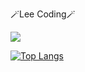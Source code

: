 🪄Lee Coding🪄
<div><a href='https://www.instagram.com/easy__hun_/'><img src="https://img.shields.io/badge/Instagram-FA58D0?style=flat-square&logo=instagram&logoColor=white"/></a></div>

[![Top Langs](https://github-readme-stats.vercel.app/api/top-langs/?username=sawoo0999)](https://github.com/sawoo0999/github-readme-stats)


